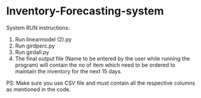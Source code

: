 # Inventory-Forecasting-system

System RUN instructions: 

1. Run linearmodel (2).py
2. Run girdperc.py
3. Run girdall.py
4. The final output file (Name to be entered by the user while running the program) will contain the no of item which need to be ordered to maintain the inventory for the next 15 days. 

PS: Make sure you use CSV file and must contain all the respective columns as mentioned in the code.
